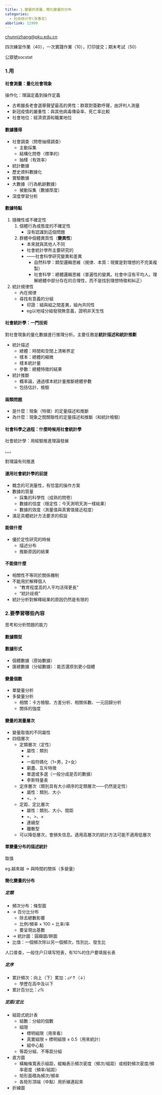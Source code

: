 ```yaml
---
title: 1.變量的測量、簡化變量的分布
categories:
  - 社会统计学(张春泥)
abbrlink: 12999
---
```

chunnizhang@pku.edu.cn

四次練習作業（40），一次實踐作業（10），打印提交；期末考試（50）

公眾號socstat 

### 1.用

#### 社會測量：量化社會現象

操作化：理論定義到操作定義

- 古希臘長老會選舉聲望最高的男性：群眾對簽歡呼聲，由評判人測量
- 新冠疫情的嚴重性：與其他病毒傳染率、死亡率比較
- 社會地位：經濟資源和職業地位

#### 數據獲得

- 社會調查（問卷抽樣調查）
	- 主動採集
	- 結構化問卷（標準的）
	- 抽樣（有效率）
- 統計數據
- 歷史資料數據化
- 實驗數據
- 大數據（行為軌跡數據）
	- 被動採集（數據厚度）
- 深度學習分析

#### 數據特點

1. 隨機性或不確定性
	1. 個體行為或態度的不確定性
		- 沒有認識到這個問題
	1. 群體中個體異質性（**變異性**）
		- 本來就與其他人不同
		- 社會統計學所主要研究的
		- ——社會科學研究變異和差異
			- 自然科學：類型邏輯思維（規律、本質：現實是對理想的不完美複製）
			- 社會科學：總體邏輯思維（普遍性的變異。社會中沒有平均人。理解總體中部分存在的合理性，而不是找到理想特徵和糾正）
1. 統計規律性
	- 內在規律
	- 尋找有意義的分組
		- 印證：組與組之間差異，組內共同性
		- eg以地域分組發現無意義，證明非天生性

#### 社會統計學：一門技術

對社會現象的量化數據進行推理分析。主要任務是**統計描述和統計推斷**

- 統計描述
	- 總體：時間和空間上清晰界定
	- 樣本：總體的縮微
	- 樣本統計量
	- 參數：總體特徵的結果
- 統計推斷
	- 概率論，通過樣本統計量推斷總體參數
	- 包括估計、檢驗

#### 兩類問題

- 是什麼：現象（特徵）的定量描述和推斷
- 為什麼：現象之間關聯性的定量描述和推斷（和統計檢驗）

#### 社會科學之過程：什麼時候用社會統計學

社會統計學：用經驗推進理論發展

。。。

對理論有何推進

#### 運用社會統計學的前提

- 概念的可測量性，有恰當的操作方案
- 數據的質量
	- 採集的科學性（成熟的問卷）
	- 數據的信度（穩定性：今天測明天測一樣結果）
	- 數據的效度（測量值與真實值接近程度）
- 滿足具體統計方法要求的假設

#### 能做什麼

- 優於定性研究的時候
	- 描述分布
	- 推斷原因的結果

#### 不能做什麼

- 相關性不等同於關係機制
- 不能用於解釋個人
	- “教育程度高的人平均活得更長”
	- “統計歧視”
- 統計分析對解釋結果的原因仍然是有限的

### 2.要學習哪些內容

思考和分析問題的能力

#### 數據類型

#### 數據形式

- 個體數據（原始數據）
- 匯總數據（分組數據）：能否還原到更小個體

#### 變量個數

- 單變量分析
- 多變量分析
	- 相關：卡方檢驗、方差分析、相關係數、一元回歸分析
	- 關係的強度

#### 變量的測量層次

- 變量取值的不同屬性
- 四個層次
	- 定類層次（定性）
		- 屬性：類別
		- =
		- 一般符碼化（1=男，2=女）
		- 窮盡、互斥特徵
		- 單選或多選（一般分成是否的數據）
		- 李斯特量表
	- 定序層次（類別具有大小順序的定類層次——仍然是定性）
		- 屬性：類別、大小
		- =、>
	- 定距、定比層次
		- 屬性：類別、大小、間距
		- =、>、×
		- 連續型
		- 離散型
	- 可以降低層次，會損失信息。適用高層次的統計方法可能不適用低層次

#### 單變量分布的描述統計

取值

eg.越來越 -> 與時間的關係（多變量）

#### 簡化變量的分布

##### 定類

- 頻次分布：條型圖
- -> 百分比分布
	- 除去總數影響
	- 比例/頻率 × 100 = 比率/率
	- 要呈現出基數
- -> 統計圖：圓瓣圖/餅圖
- 比值：一個頻次除以另一個頻次，性別比、發生比

人口普查，一般住户只填写短表，有10%的住户要填报长表

##### 定序

- 累計頻次：向上（下）累加：*𝑐𝑓* ↑（↓）
	- 學歷在高中及以下
- 累計百分比：*𝑐%*

##### 定距/定比

- 組距式統計表
	- 組數：分組的個數
	- 組限
		- 標明組限（用來看）
		- 真實組限 = 標明組限 ± 0.5（用來統計）
		- 組中心點
	- 等距分組、不等距分組
- 直方圖
	- 橫軸條寬表示組距，縱軸表示頻次密度（頻次/組距）或相對頻次密度/頻率密度（頻率/組距）
	- 矩形面積為頻次/頻率
	- 各矩形頂端（中點）用折線連起來
- 折線圖